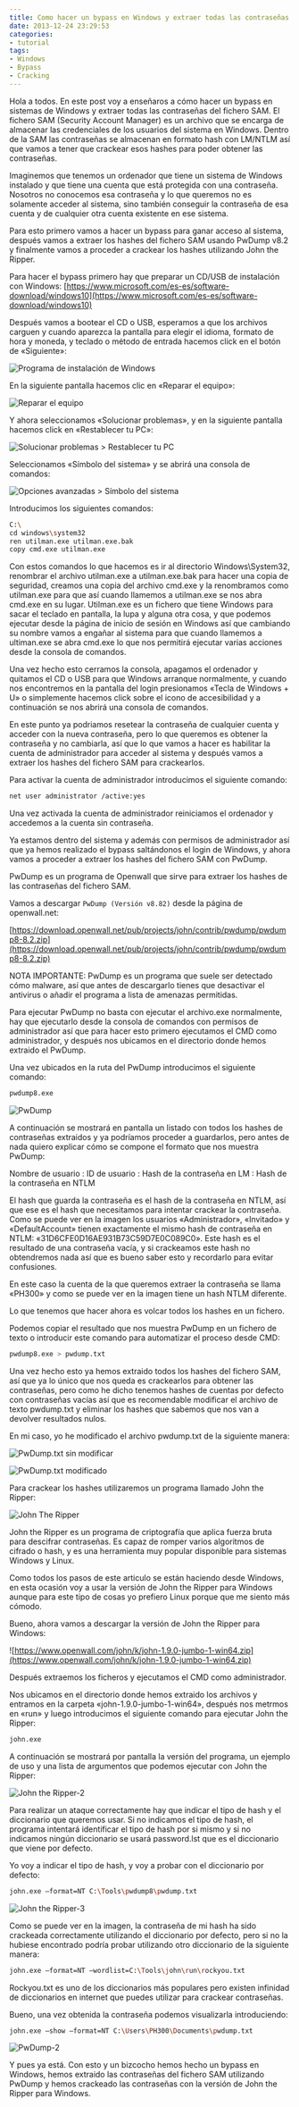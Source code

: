 ```yaml
---
title: Como hacer un bypass en Windows y extraer todas las contraseñas del fichero SAM
date: 2013-12-24 23:29:53
categories:
- tutorial
tags:
- Windows
- Bypass
- Cracking
---
```


Hola a todos. En este post voy a enseñaros a cómo hacer un bypass en sistemas de Windows y extraer todas las contraseñas del fichero SAM. El fichero SAM (Security Account Manager) es un archivo que se encarga de almacenar las credenciales de los usuarios del sistema en Windows. Dentro de la SAM las contraseñas se almacenan en formato hash con LM/NTLM así que vamos a tener que crackear esos hashes para poder obtener las contraseñas.

Imaginemos que tenemos un ordenador que tiene un sistema de Windows instalado y que tiene una cuenta que está protegida con una contraseña. Nosotros no conocemos esa contraseña y lo que queremos no es solamente acceder al sistema, sino también conseguir la contraseña de esa cuenta y de cualquier otra cuenta existente en ese sistema.

Para esto primero vamos a hacer un bypass para ganar acceso al sistema, después vamos a extraer los hashes del fichero SAM usando PwDump v8.2 y finalmente vamos a proceder a crackear los hashes utilizando John the Ripper.

Para hacer el bypass primero hay que preparar un CD/USB de instalación con Windows: [https://www.microsoft.com/es-es/software-download/windows10](https://www.microsoft.com/es-es/software-download/windows10)

Después vamos a bootear el CD o USB, esperamos a que los archivos carguen y cuando aparezca la pantalla para elegir el idioma, formato de hora y moneda, y teclado o método de entrada hacemos click en el botón de «Siguiente»:

![Programa de instalación de Windows](https://i.ibb.co/S67h828/windows-1.png)

En la siguiente pantalla hacemos clic en «Reparar el equipo»:

![Reparar el equipo](https://i.ibb.co/JkTRdpy/windows-2.png)

Y ahora seleccionamos «Solucionar problemas», y en la siguiente pantalla hacemos click en «Restablecer tu PC»:

![Solucionar problemas > Restablecer tu PC](https://i.ibb.co/3zbh6HC/windows-3.png)

Seleccionamos «Símbolo del sistema» y se abrirá una consola de comandos:

![Opciones avanzadas > Símbolo del sistema](https://i.ibb.co/frJgfdr/windows-4.png)

Introducimos los siguientes comandos:

```sh
C:\
cd windows\system32
ren utilman.exe utilman.exe.bak
copy cmd.exe utilman.exe
```

Con estos comandos lo que hacemos es ir al directorio Windows\System32, renombrar el archivo utilman.exe a utilman.exe.bak para hacer una copia de seguridad, creamos una copia del archivo cmd.exe y la renombramos como utilman.exe para que así cuando llamemos a utilman.exe se nos abra cmd.exe en su lugar. Utilman.exe es un fichero que tiene Windows para sacar el teclado en pantalla, la lupa y alguna otra cosa, y que podemos ejecutar desde la página de inicio de sesión en Windows así que cambiando su nombre vamos a engañar al sistema para que cuando llamemos a ultiman.exe se abra cmd.exe lo que nos permitirá ejecutar varias acciones desde la consola de comandos.

Una vez hecho esto cerramos la consola, apagamos el ordenador y quitamos el CD o USB para que Windows arranque normalmente, y cuando nos encontremos en la pantalla del login presionamos «Tecla de Windows + U» o simplemente hacemos click sobre el icono de accesibilidad y a continuación se nos abrirá una consola de comandos.

En este punto ya podriamos resetear la contraseña de cualquier cuenta y acceder con la nueva contraseña, pero lo que queremos es obtener la contraseña y no cambiarla, así que lo que vamos a hacer es habilitar la cuenta de administrador para acceder al sistema y después vamos a extraer los hashes del fichero SAM para crackearlos.

Para activar la cuenta de administrador introducimos el siguiente comando:

```sh
net user administrator /active:yes
```

Una vez activada la cuenta de administrador reiniciamos el ordenador y accedemos a la cuenta sin contraseña.

Ya estamos dentro del sistema y además con permisos de administrador así que ya hemos realizado el bypass saltándonos el login de Windows, y ahora vamos a proceder a extraer los hashes del fichero SAM con PwDump.

PwDump es un programa de Openwall que sirve para extraer los hashes de las contraseñas del fichero SAM.

Vamos a descargar `PwDump (Versión v8.82)` desde la página de openwall.net:

[https://download.openwall.net/pub/projects/john/contrib/pwdump/pwdump8-8.2.zip](https://download.openwall.net/pub/projects/john/contrib/pwdump/pwdump8-8.2.zip)

NOTA IMPORTANTE: PwDump es un programa que suele ser detectado cómo malware, así que antes de descargarlo tienes que desactivar el antivirus o añadir el programa a lista de amenazas permitidas.

Para ejecutar PwDump no basta con ejecutar el archivo.exe normalmente, hay que ejecutarlo desde la consola de comandos con permisos de administrador así que para hacer esto primero ejecutamos el CMD como administrador, y después nos ubicamos en el directorio donde hemos extraido el PwDump.

Una vez ubicados en la ruta del PwDump introducimos el siguiente comando:

```sh
pwdump8.exe
```

![PwDump](https://i.ibb.co/gt7Yc9Q/pwdump-1.png)

A continuación se mostrará en pantalla un listado con todos los hashes de contraseñas extraidos y ya podríamos proceder a guardarlos, pero antes de nada quiero explicar cómo se compone el formato que nos muestra PwDump:

Nombre de usuario : ID de usuario : Hash de la contraseña en LM : Hash de la contraseña en NTLM

El hash que guarda la contraseña es el hash de la contraseña en NTLM, así que ese es el hash que necesitamos para intentar crackear la contraseña. Como se puede ver en la imagen los usuarios «Administrador», «Invitado» y «DefaultAccount» tienen exactamente el mismo hash de contraseña en NTLM: «31D6CFE0D16AE931B73C59D7E0C089C0». Este hash es el resultado de una contraseña vacía, y si crackeamos este hash no obtendremos nada así que es bueno saber esto y recordarlo para evitar confusiones.

En este caso la cuenta de la que queremos extraer la contraseña se llama «PH300» y como se puede ver en la imagen tiene un hash NTLM diferente.

Lo que tenemos que hacer ahora es volcar todos los hashes en un fichero.

Podemos copiar el resultado que nos muestra PwDump en un fichero de texto o introducir este comando para automatizar el proceso desde CMD:

```sh
pwdump8.exe > pwdump.txt
```

Una vez hecho esto ya hemos extraido todos los hashes del fichero SAM, así que ya lo único que nos queda es crackearlos para obtener las contraseñas, pero como he dicho tenemos hashes de cuentas por defecto con contraseñas vacías así que es recomendable modificar el archivo de texto pwdump.txt y eliminar los hashes que sabemos que nos van a devolver resultados nulos.

En mi caso, yo he modificado el archivo pwdump.txt de la siguiente manera:

![PwDump.txt sin modificar](https://i.ibb.co/wSYnpr1/notepad-1.png)

![PwDump.txt modificado](https://i.ibb.co/zVRj2B8/notepad-2.png)

Para crackear los hashes utilizaremos un programa llamado John the Ripper:

![John The Ripper](https://i.ibb.co/n3g4sZh/john-the-ripper.png)

John the Ripper es un programa de criptografía que aplica fuerza bruta para descifrar contraseñas. Es capaz de romper varios algoritmos de cifrado o hash, y es una herramienta muy popular disponible para sistemas Windows y Linux.

Como todos los pasos de este articulo se están haciendo desde Windows, en esta ocasión voy a usar la versión de John the Ripper para Windows aunque para este tipo de cosas yo prefiero Linux porque que me siento más cómodo.

Bueno, ahora vamos a descargar la versión de John the Ripper para Windows:

![https://www.openwall.com/john/k/john-1.9.0-jumbo-1-win64.zip](https://www.openwall.com/john/k/john-1.9.0-jumbo-1-win64.zip)

Después extraemos los ficheros y ejecutamos el CMD como administrador.

Nos ubicamos en el directorio donde hemos extraido los archivos y entramos en la carpeta «john-1.9.0-jumbo-1-win64», después nos metrmos en «run» y luego introducimos el siguiente comando para ejecutar John the Ripper:

```sh
john.exe
```

A continuación se mostrará por pantalla la versión del programa, un ejemplo de uso y una lista de argumentos que podemos ejecutar con John the Ripper:

![John the Ripper-2](https://i.ibb.co/RBL6505/john-the-ripper-2.png)

Para realizar un ataque correctamente hay que indicar el tipo de hash y el diccionario que queremos usar. Si no indicamos el tipo de hash, el programa intentará identificar el tipo de hash por si mismo y si no indicamos ningún diccionario se usará password.lst que es el diccionario que viene por defecto.

Yo voy a indicar el tipo de hash, y voy a probar con el diccionario por defecto:
    
```sh
john.exe –format=NT C:\Tools\pwdump8\pwdump.txt
```

![John the Ripper-3](https://i.ibb.co/9VGNY4K/john-the-ripper-3.png)

Como se puede ver en la imagen, la contraseña de mi hash ha sido crackeada correctamente utilizando el diccionario por defecto, pero si no la hubiese encontrado podría probar utilizando otro diccionario de la siguiente manera:

```sh
john.exe –format=NT –wordlist=C:\Tools\john\run\rockyou.txt
```

Rockyou.txt es uno de los diccionarios más populares pero existen infinidad de diccionarios en internet que puedes utilizar para crackear contraseñas.

Bueno, una vez obtenida la contraseña podemos visualizarla introduciendo:

```sh
john.exe –show –format=NT C:\Users\PH300\Documents\pwdump.txt
```

![PwDump-2](https://i.ibb.co/4RDLG2L/pwdump-2.png)

Y pues ya está. Con esto y un bizcocho hemos hecho un bypass en Windows, hemos extraido las contraseñas del fichero SAM utilizando PwDump y hemos crackeado las contraseñas con la versión de John the Ripper para Windows.
